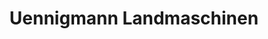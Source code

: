 ---
title: "Uennigmann Landmaschinen"
url: /everswinkel/uennigmann-landmaschinen/
shop: Landwirtschaftlich
---